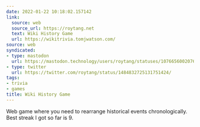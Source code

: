 ```yaml
---
date: 2022-01-22 10:18:02.157142
link:
  source: web
  source_url: https://roytang.net
  text: Wiki History Game
  url: https://wikitrivia.tomjwatson.com/
source: web
syndicated:
- type: mastodon
  url: https://mastodon.technology/users/roytang/statuses/107665600207669615
- type: twitter
  url: https://twitter.com/roytang/status/1484832725131751424/
tags:
- trivia
- games
title: Wiki History Game
---
```


Web game where you need to rearrange historical events chronologically. Best streak I got so far is 9.